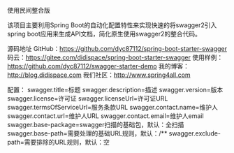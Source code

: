 
使用民间整合版

该项目主要利用Spring Boot的自动化配置特性来实现快速的将swagger2引入spring boot应用来生成API文档，简化原生使用swagger2的整合代码。

源码地址
GitHub：https://github.com/dyc87112/spring-boot-starter-swagger
码云：https://gitee.com/didispace/spring-boot-starter-swagger
使用样例：https://github.com/dyc87112/swagger-starter-demo
我的博客：http://blog.didispace.com
我们社区：http://www.spring4all.com

配置：
swagger.title=标题
swagger.description=描述
swagger.version=版本
swagger.license=许可证
swagger.licenseUrl=许可证URL
swagger.termsOfServiceUrl=服务条款URL
swagger.contact.name=维护人
swagger.contact.url=维护人URL
swagger.contact.email=维护人email
swagger.base-package=swagger扫描的基础包，默认：全扫描
swagger.base-path=需要处理的基础URL规则，默认：/**
swagger.exclude-path=需要排除的URL规则，默认：空